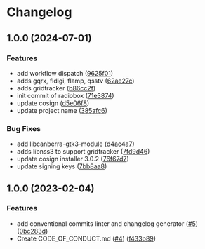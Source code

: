 # Changelog

## 1.0.0 (2024-07-01)


### Features

* add workflow dispatch ([9625f01](https://github.com/bpbeatty/radiobox/commit/9625f010200c0a70894e223875a0a5fc459eb37d))
* adds gqrx, fldigi, flamp, qsstv ([62ae27c](https://github.com/bpbeatty/radiobox/commit/62ae27c3c67bed5669904e9d61a9b27263890d72))
* adds gridtracker ([b86cc2f](https://github.com/bpbeatty/radiobox/commit/b86cc2f1bdfc83509677a3abd270ab76a33e429b))
* init commit of radiobox ([71e3874](https://github.com/bpbeatty/radiobox/commit/71e38747ba7516444fb03778b249925447e03893))
* update cosign ([d5e06f8](https://github.com/bpbeatty/radiobox/commit/d5e06f8d4d094ce0b5115cbbf686572f883435ae))
* update project name ([385afc6](https://github.com/bpbeatty/radiobox/commit/385afc6765fac1adf9e8bac4df0b61aa483b3b3c))


### Bug Fixes

* add libcanberra-gtk3-module ([d4ac4a7](https://github.com/bpbeatty/radiobox/commit/d4ac4a71016777d53b386e5de11f25b61bd33a3a))
* adds libnss3 to support gridtracker ([7fd9d46](https://github.com/bpbeatty/radiobox/commit/7fd9d4682b9f502c5440ee024a3cdd0c5c869b83))
* update cosign installer 3.0.2 ([76f67d7](https://github.com/bpbeatty/radiobox/commit/76f67d78ffb4e4829356609a60270c6f33aacfc1))
* update signing keys ([7bb8aa8](https://github.com/bpbeatty/radiobox/commit/7bb8aa80a356c0a4db624f96853265c4456b2f1b))

## 1.0.0 (2023-02-04)


### Features

* add conventional commits linter and changelog generator ([#5](https://github.com/ublue-os/boxkit/issues/5)) ([0bc283d](https://github.com/ublue-os/boxkit/commit/0bc283d271878071ef50a413bab48f3bfc1ab312))
* Create CODE_OF_CONDUCT.md ([#4](https://github.com/ublue-os/boxkit/issues/4)) ([f433b89](https://github.com/ublue-os/boxkit/commit/f433b89a1ed125c6c0a251c1eec60525cfe35820))
